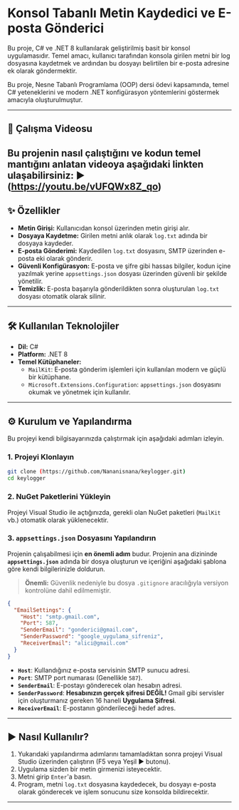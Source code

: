 # Konsol Tabanlı Metin Kaydedici ve E-posta Gönderici

Bu proje, C# ve .NET 8 kullanılarak geliştirilmiş basit bir konsol uygulamasıdır. Temel amacı, kullanıcı tarafından konsola girilen metni bir log dosyasına kaydetmek ve ardından bu dosyayı belirtilen bir e-posta adresine ek olarak göndermektir.

Bu proje, Nesne Tabanlı Programlama (OOP) dersi ödevi kapsamında, temel C# yeteneklerini ve modern .NET konfigürasyon yöntemlerini göstermek amacıyla oluşturulmuştur.

---

## 🚀 Çalışma Videosu

Bu projenin nasıl çalıştığını ve kodun temel mantığını anlatan videoya aşağıdaki linkten ulaşabilirsiniz:
▶️ **(https://youtu.be/vUFQWx8Z_qo)**
---

## ✨ Özellikler

- **Metin Girişi:** Kullanıcıdan konsol üzerinden metin girişi alır.
- **Dosyaya Kaydetme:** Girilen metni anlık olarak `log.txt` adında bir dosyaya kaydeder.
- **E-posta Gönderimi:** Kaydedilen `log.txt` dosyasını, SMTP üzerinden e-posta eki olarak gönderir.
- **Güvenli Konfigürasyon:** E-posta ve şifre gibi hassas bilgiler, kodun içine yazılmak yerine `appsettings.json` dosyası üzerinden güvenli bir şekilde yönetilir.
- **Temizlik:** E-posta başarıyla gönderildikten sonra oluşturulan `log.txt` dosyası otomatik olarak silinir.

---

## 🛠️ Kullanılan Teknolojiler

- **Dil:** C#
- **Platform:** .NET 8
- **Temel Kütüphaneler:**
  - `MailKit`: E-posta gönderim işlemleri için kullanılan modern ve güçlü bir kütüphane.
  - `Microsoft.Extensions.Configuration`: `appsettings.json` dosyasını okumak ve yönetmek için kullanılır.

---

## ⚙️ Kurulum ve Yapılandırma

Bu projeyi kendi bilgisayarınızda çalıştırmak için aşağıdaki adımları izleyin.

### 1. Projeyi Klonlayın

```bash
git clone (https://github.com/Nananisnana/keylogger.git)
cd keylogger
```

### 2. NuGet Paketlerini Yükleyin

Projeyi Visual Studio ile açtığınızda, gerekli olan NuGet paketleri (`MailKit` vb.) otomatik olarak yüklenecektir.

### 3. `appsettings.json` Dosyasını Yapılandırın

Projenin çalışabilmesi için **en önemli adım** budur. Projenin ana dizininde **`appsettings.json`** adında bir dosya oluşturun ve içeriğini aşağıdaki şablona göre kendi bilgilerinizle doldurun.

> **Önemli:** Güvenlik nedeniyle bu dosya `.gitignore` aracılığıyla versiyon kontrolüne dahil edilmemiştir.

```json
{
  "EmailSettings": {
    "Host": "smtp.gmail.com",
    "Port": 587,
    "SenderEmail": "gonderici@gmail.com",
    "SenderPassword": "google_uygulama_sifreniz",
    "ReceiverEmail": "alici@gmail.com"
  }
}
```

- **`Host`**: Kullandığınız e-posta servisinin SMTP sunucu adresi.
- **`Port`**: SMTP port numarası (Genellikle `587`).
- **`SenderEmail`**: E-postayı gönderecek olan hesabın adresi.
- **`SenderPassword`**: **Hesabınızın gerçek şifresi DEĞİL!** Gmail gibi servisler için oluşturmanız gereken 16 haneli **Uygulama Şifresi**.
- **`ReceiverEmail`**: E-postanın gönderileceği hedef adres.

---

## ▶️ Nasıl Kullanılır?

1.  Yukarıdaki yapılandırma adımlarını tamamladıktan sonra projeyi Visual Studio üzerinden çalıştırın (F5 veya Yeşil ▶ butonu).
2.  Uygulama sizden bir metin girmenizi isteyecektir.
3.  Metni girip `Enter`'a basın.
4.  Program, metni `log.txt` dosyasına kaydedecek, bu dosyayı e-posta olarak gönderecek ve işlem sonucunu size konsolda bildirecektir.

---